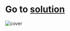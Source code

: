 # Go to [solution](https://public.tableau.com/app/profile/.48972542/viz/04Tableau_Marathon_2_0/Dashboard2)
![cover](https://github.com/MartynovychSerhii/Data_Analytics/blob/main/Files/img/Marathon_04.png)
